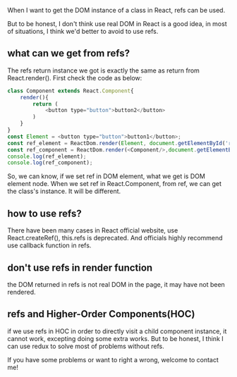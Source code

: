 When I want to get the DOM instance of a class in React, refs can be used. 

But to be honest, I don't think use real DOM in React is a good idea, in most of situations, I think we'd better to avoid to use refs.

## what can we get from refs?

The refs return instance we got is exactly the same as return from React.render(). First check the code as below:

```JavaScript
class Component extends React.Component{
    render(){
        return (
            <button type="button">button2</button>
        )
    }
}
const Element = <button type="button">button1</button>;
const ref_element = ReactDom.render(Element, document.getElementById('root'));
const ref_component = ReactDom.render(<Component/>,document.getElementById('root'));
console.log(ref_element);
console.log(ref_component);
```

So, we can know, if we set ref in DOM element, what we get is DOM element node. When we set ref in React.Component, from ref, we can get the class's instance. It will be different.

## how to use refs?

There have been many cases in React official website, use React.createRef(), this.refs is deprecated. And officials highly recommend use callback function in refs.

## don't use refs in render function

the DOM returned in refs is not real DOM in the page, it may have not been rendered. 

## refs and Higher-Order Components(HOC)

if we use refs in HOC in order to directly visit a child component instance, it cannot work, excepting doing some extra works. But to be honest, I think I can use redux to solve most of problems without refs.


If you have some problems or want to right a wrong, welcome to contact me!




 

